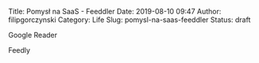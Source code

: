 Title: Pomysł na SaaS - Feeddler
Date: 2019-08-10 09:47
Author: filipgorczynski
Category: Life
Slug: pomysl-na-saas-feeddler
Status: draft

Google Reader

Feedly

 
